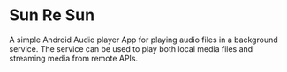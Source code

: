 # Sun Re Sun

A simple Android Audio player App for playing audio files in a background service. 
The service can be used to play both local media files and streaming media from remote APIs.






